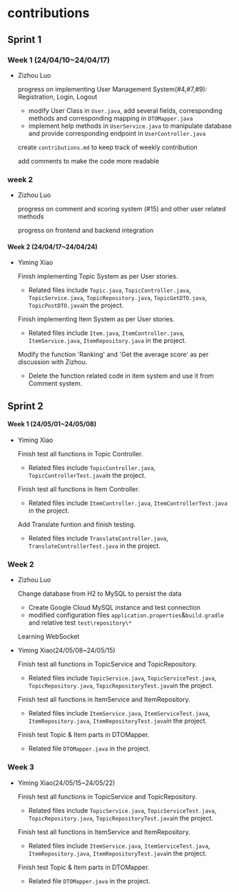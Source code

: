 # contributions

## Sprint 1

### Week 1 (24/04/10~24/04/17)

* Zizhou Luo

  progress on implementing User Management System(#4,#7,#9): Registration, Login, Logout

  * modify User Class in `User.java`, add several fields, corresponding methods and corresponding mapping in `DTOMapper.java`
  * implement help methods in `UserService.java` to manipulate database and provide corresponding endpoint in `UserController.java`

  create `contributions.md` to keep track of weekly contribution

  add comments to make the code more readable 



### week 2

* Zizhou Luo

  progress on comment and scoring system (#15) and other user related methods

  progress on frontend and backend integration


#### Week 2 (24/04/17~24/04/24)

* Yiming Xiao

    Finish implementing Topic System as per User stories.

    * Related files include `Topic.java`, `TopicController.java`, `TopicService.java`, `TopicRepository.java`, `TopicGetDTO.java`, `TopicPostDTO.java`in the project.

    Finish implementing Item System as per User stories.

    * Related files include `Item.java`, `ItemController.java`, `ItemService.java`, `ItemRepository.java` in the project.

    Modify the function 'Ranking' and 'Get the average score' as per discussion with Zizhou.

    * Delete the function related code in item system and use it from Comment system.

## Sprint 2

#### Week 1 (24/05/01~24/05/08)

* Yiming Xiao

    Finish test all functions in Topic Controller.

    * Related files include `TopicController.java`, `TopicControllerTest.java`in the project.

    Finish test all functions in Item Controller.

    * Related files include  `ItemController.java`, `ItemControllerTest.java` in the project.

    Add Translate funtion and finish testing.

    * Related files include  `TranslateController.java`, `TranslateControllerTest.java` in the project.

    

### Week 2

* Zizhou Luo

  Change database from H2 to MySQL to persist the data

  * Create Google Cloud MySQL instance and test connection
  * modified configuration files `application.properties`&`build.gradle` and relative test `test\repository\*`

  Learning WebSocket 


* Yiming Xiao(24/05/08~24/05/15)

    Finish test all functions in TopicService and TopicRepository.

    * Related files include `TopicService.java`, `TopicServiceTest.java`, `TopicRepository.java`, `TopicRepositoryTest.java`in the project.

    Finish test all functions in ItemService and ItemRepository.

    * Related files include `ItemService.java`, `ItemServiceTest.java`, `ItemRepository.java`, `ItemRepositoryTest.java`in the project.

    Finish test Topic & Item parts in DTOMapper.

    * Related file `DTOMapper.java` in the project.

### Week 3

* Yiming Xiao(24/05/15~24/05/22)

  Finish test all functions in TopicService and TopicRepository.

    * Related files include `TopicService.java`, `TopicServiceTest.java`, `TopicRepository.java`, `TopicRepositoryTest.java`in the project.

  Finish test all functions in ItemService and ItemRepository.

    * Related files include `ItemService.java`, `ItemServiceTest.java`, `ItemRepository.java`, `ItemRepositoryTest.java`in the project.

  Finish test Topic & Item parts in DTOMapper.

    * Related file `DTOMapper.java` in the project.
 
  
